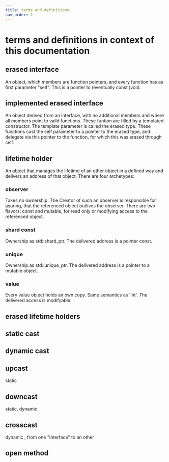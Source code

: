 ```yaml
---
title: terms and definitions
nav_order: 2
---
```


# terms and definitions in context of this documentation

##  erased interface
An object, which members are function pointers, and every function has as first parameter "self". This is a pointer to (eventually const )void.

##  implemented erased interface
An object derived from an interface, with no additional members and where all members point to vaild functions.
These funtion are filled by a templated constructor. The template parameter is called the erased type.
These functions cast the self parameter to a pointer to the erased type, and delegate via this pointer to the function, for which this was erased through self.

## lifetime holder
An object that manages the lifetime of an other object in a defined way and delivers an address of that object. There are four archetypes:
### observer
Takes no ownership. The Creator of such an observer is responsible for asuring, that the referenced object outlives the observer. There are two flavors: const and mutable, for read only or modifying access to the referenced object.
### shard const
Ownership as std::shard_ptr. The delivered address is a pointer const.
### unique
Ownership as std::unique_ptr. The delivered address is a pointer to a mutable object.
### value
Every value object holds an own copy. Same semantics as 'int'. The delivered access is modifyable.

## erased lifetime holders

## static cast

## dynamic cast

## upcast 
static

## downcast
static, dynamic

## crosscast
dynamic , from one "interface" to an other

## open method


[GitHub Pages]: https://docs.github.com/en/pages
[README]: https://github.com/just-the-docs/just-the-docs-template/blob/main/README.md
